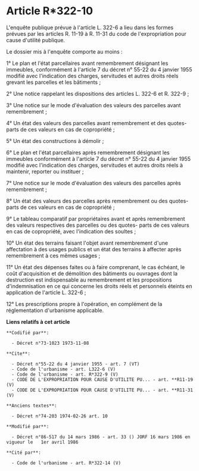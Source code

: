 # Article R*322-10

L'enquête publique prévue à l'article L. 322-6 a lieu dans les formes prévues par les articles R. 11-19 à R. 11-31 du code de
l'expropriation pour cause d'utilité publique. 

Le dossier mis à l'enquête comporte au moins : 

1° Le plan et l'état parcellaires avant remembrement désignant les immeubles, conformément à l'article 7 du décret n° 55-22
du 4 janvier 1955 modifié avec l'indication des charges, servitudes et autres droits réels grevant les parcelles et les
bâtiments ; 

2° Une notice rappelant les dispositions des articles L. 322-6 et R. 322-9 ; 

3° Une notice sur le mode d'évaluation des valeurs des parcelles avant remembrement ; 

4° Un état des valeurs des parcelles avant remembrement et des quotes-parts de ces valeurs en cas de copropriété ; 

5° Un état des constructions à démolir ; 

6° Le plan et l'état parcellaires après remembrement désignant les immeubles conformément à l'article 7 du décret n° 55-22 du
4 janvier 1955 modifié avec l'indication des charges, servitudes et autres droits réels à maintenir, reporter ou instituer ; 

7° Une notice sur le mode d'évaluation des valeurs des parcelles après remembrement ; 

8° Un état des valeurs des parcelles après remembrement ou des quotes-parts de ces valeurs en cas de copropriété ; 

9° Le tableau comparatif par propriétaires avant et après remembrement des valeurs respectives des parcelles ou des quotes-
parts de ces valeurs en cas de copropriété, avec l'indication des soultes ; 

10° Un état des terrains faisant l'objet avant remembrement d'une affectation à des usages publics et un état des terrains à
affecter après remembrement à ces mêmes usages ; 

11° Un état des dépenses faites ou à faire comprenant, le cas échéant, le coût d'acquisition et de démolition des bâtiments
ou ouvrages dont la destruction est indispensable au remembrement et les propositions d'indemnisation en ce qui concerne les
droits réels et personnels éteints en application de l'article L. 322-6 ;

12° Les prescriptions propre à l'opération, en complément de la réglementation d'urbanisme applicable.

**Liens relatifs à cet article**

	**Codifié par**:

	  - Décret n°73-1023 1973-11-08

	**Cite**:

	  - Décret n°55-22 du 4 janvier 1955 - art. 7 (VT)
	  - Code de l'urbanisme - art. L322-6 (V)
	  - Code de l'urbanisme - art. R*322-9 (V)
	  - CODE DE L'EXPROPRIATION POUR CAUSE D'UTILITE PU... - art. **R11-19 (V)
	  - CODE DE L'EXPROPRIATION POUR CAUSE D'UTILITE PU... - art. **R11-31 (V)

	**Anciens textes**:

	  - Décret n°74-203 1974-02-26 art. 10

	**Modifié par**:

	  - Décret n°86-517 du 14 mars 1986 - art. 33 () JORF 16 mars 1986 en vigueur le   1er avril 1986

	**Cité par**:

	  - Code de l'urbanisme - art. R*322-14 (V)
